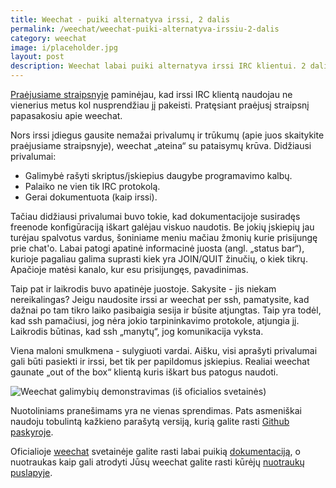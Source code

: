 ```yaml
---
title: Weechat - puiki alternatyva irssi, 2 dalis
permalink: /weechat/weechat-puiki-alternatyva-irssiu-2-dalis
category: weechat
image: i/placeholder.jpg
layout: post
description: Weechat labai puiki alternatyva irssi IRC klientui. 2 dalis straipsnio.
---
```


[Praėjusiame straipsnyje](/weechat/weechat-puiki-alternatyva-irssi-1-dalis) paminėjau, kad irssi IRC klientą naudojau ne vienerius metus kol nusprendžiau jį pakeisti. Pratęsiant praėjusį straipsnį papasakosiu apie
weechat.

Nors irssi įdiegus gausite nemažai privalumų ir trūkumų (apie juos skaitykite praėjusiame straipsnyje), weechat „ateina“ su pataisymų krūva. Didžiausi privalumai:

- Galimybė rašyti skriptus/įskiepius daugybe programavimo kalbų.
- Palaiko ne vien tik IRC protokolą.
- Gerai dokumentuota (kaip irssi).

Tačiau didžiausi privalumai buvo tokie, kad dokumentacijoje susiradęs freenode konfigūraciją iškart galėjau viskuo naudotis. Be jokių įskiepių jau turėjau spalvotus vardus, šoniniame meniu mačiau žmonių kurie prisijungę prie chat'o. Labai patogi apatinė informacinė juosta (angl. „status bar“), kurioje pagaliau galima suprasti kiek yra JOIN/QUIT žinučių, o kiek tikrų. Apačioje matėsi kanalo, kur esu prisijungęs, pavadinimas.

Taip pat ir laikrodis buvo apatinėje juostoje. Sakysite - jis niekam nereikalingas? Jeigu naudosite irssi ar weechat per ssh, pamatysite, kad dažnai po tam tikro laiko pasibaigia sesija ir būsite atjungtas. Taip yra todėl, kad ssh pamačiusi, jog nėra jokio tarpininkavimo protokole, atjungia jį. Laikrodis būtinas, kad ssh „manytų“, jog komunikacija vyksta.

Viena maloni smulkmena - sulygiuoti vardai. Aišku, visi aprašyti privalumai gali būti pasiekti ir irssi, bet tik per papildomus įskiepius. Realiai weechat gaunate „out of the box“ klientą kuris iškart bus patogus naudoti.

![Weechat galimybių demonstravimas (iš oficialios svetainės)](/i/weechat.png)

Nuotoliniams pranešimams yra ne vienas sprendimas. Pats asmeniškai naudoju tobulintą kažkieno parašytą versiją, kurią galite rasti [Github paskyroje](http://github.com/ReekenX/weechat-rnotify).

Oficialioje [weechat](http://weechat.org/) svetainėje galite rasti labai puikią [dokumentaciją](http://weechat.org/doc/), o nuotraukas kaip gali atrodyti Jūsų weechat galite rasti kūrėjų [nuotraukų puslapyje](http://weechat.org/about/screenshots/).
